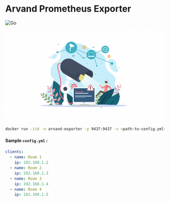 # Arvand Prometheus Exporter

![Go](https://github.com/Arvand-IOT/Prometheus-Exporter/workflows/Go/badge.svg)

![banner](banner.jpg)

```bash
docker run -itd -n arvand-exporter -p 9437:9437 -v <path-to-config.yml>:/app/config.yml -e CONFIG_FILE="/app/config.yml" hatamiarash7/arvand-exporter:1.0
```

#### Sample `config.yml` :

```yml
clients:
  - name: Room 1
    ip: 192.168.1.2
  - name: Room 2
    ip: 192.168.1.3
  - name: Room 3
    ip: 192.168.1.4
  - name: Room 4
    ip: 192.168.1.5
```
